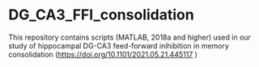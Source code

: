 # DG_CA3_FFI_consolidation
This repository contains scripts (MATLAB, 2018a and higher) used in our study of hippocampal DG-CA3 feed-forward inihibition in memory consolidation (https://doi.org/10.1101/2021.05.21.445117 )
